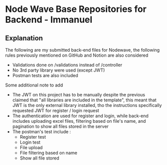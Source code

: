 # Node Wave Base Repositories for Backend - Immanuel


## Explanation

The following are my submitted back-end files for Nodewave, the following rules previously mentioned on GitHub and Notion are also considered
- Validations done on /validations instead of /controller
- No 3rd party library were used (except JWT)
- Postman tests are also included

Some additional note to add
- The JWT on this project has to be manually despite the previous claimed that "all libraries are included in the template", this meant that JWT is the only external library installed, tho the instructions specifically requested JWT for register / login request
- The authentication are used for register and login, while back-end includes uploading excel files, filtering based on file's name, and pagination to show all files stored in the server
- The postman's test include :
  - Register test
  - Login test
  - File upload
  - File filtering based on name
  - Show all file stored

